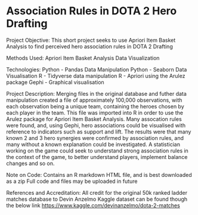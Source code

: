 # Association Rules in DOTA 2 Hero Drafting

Project Objective:
This short project seeks to use Apriori Item Basket Analysis to find perceived hero association rules in DOTA 2 Drafting

Methods Used:
Apriori Item Basket Analysis
Data Visualization

Technologies:
Python - Pandas Data Manipulation
Python - Seaborn Data Visualisation
R - Tidyverse data manipulation
R - Apriori using the Arulez package
Gephi - Graphical visualisation

Project Description:
Merging files in the original database and futher data manipulation created a file of approximately 100,000 observations, with each observation being a unique team, containing the heroes chosen by each player in the team.
This file was imported into R in order to use the Arulez package for Apriori Item Basket Analysis.
Many assocation rules were found, and, using Gephi, hero associations could be visualised with reference to indicators such as support and lift. 
The results were that many known 2 and 3 hero synergies were confirmed by association rules, and many without a known explanation could be investigated. A statistician working on the game could seek to understand strong association rules in the context of the game, to better understand players, implement balance changes and so on.

Note on Code:
Contains an R markdown HTML file, and is best downloaded as a zip
Full code and files may be uploaded in future

References and Accreditation:
All credit for the original 50k ranked ladder matches database to Devin Anzelmo
Kaggle dataset can be found though the below link
https://www.kaggle.com/devinanzelmo/dota-2-matches
